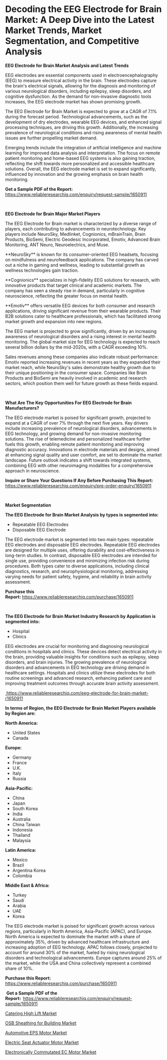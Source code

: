 <p><h1>Decoding the EEG Electrode for Brain Market: A Deep Dive into the Latest Market Trends, Market Segmentation, and Competitive Analysis</h1></p><p><strong>EEG Electrode for Brain Market Analysis and Latest Trends</strong></p>
<p><p>EEG electrodes are essential components used in electroencephalography (EEG) to measure electrical activity in the brain. These electrodes capture the brain's electrical signals, allowing for the diagnosis and monitoring of various neurological disorders, including epilepsy, sleep disorders, and cognitive dysfunction. As the demand for non-invasive diagnostic tools increases, the EEG electrode market has shown promising growth.</p><p>The EEG Electrode for Brain Market is expected to grow at a CAGR of 7.1% during the forecast period. Technological advancements, such as the development of dry electrodes, wearable EEG devices, and enhanced signal processing techniques, are driving this growth. Additionally, the increasing prevalence of neurological conditions and rising awareness of mental health issues are further propelling market demand.</p><p>Emerging trends include the integration of artificial intelligence and machine learning for improved data analysis and interpretation. The focus on remote patient monitoring and home-based EEG systems is also gaining traction, reflecting the shift towards more personalized and accessible healthcare solutions. Overall, the EEG electrode market is set to expand significantly, influenced by innovation and the growing emphasis on brain health monitoring.</p></p>
<p><strong>Get a Sample PDF of the Report:&nbsp;</strong> <a href="https://www.reliableresearchiq.com/enquiry/request-sample/1650911?utm_campaign=1088&utm_medium=2&utm_source=Github&utm_content=ia&utm_term=23032025&utm_id=eeg-electrode-for-brain">https://www.reliableresearchiq.com/enquiry/request-sample/1650911</a></p>
<p>&nbsp;</p>
<p><strong>EEG Electrode for Brain Major Market Players</strong></p>
<p><p>The EEG Electrode for Brain market is characterized by a diverse range of players, each contributing to advancements in neurotechnology. Key players include NeuroSky, Medlinket, Cognionics, mBrainTrain, Brain Products, BioSemi, Electric Geodesic Incorporated, Emotiv, Advanced Brain Monitoring, ANT Neuro, Neuroelectrics, and Muse.</p><p>**NeuroSky** is known for its consumer-oriented EEG headsets, focusing on mindfulness and neurofeedback applications. The company has carved out a niche in gaming and wellness, leading to substantial growth as wellness technologies gain traction.</p><p>**Cognionics** specializes in high-fidelity EEG solutions for research, with innovative products that target clinical and academic markets. The company has seen a steady rise in demand, particularly in cognitive neuroscience, reflecting the greater focus on mental health.</p><p>**Emotiv** offers versatile EEG devices for both consumer and research applications, driving significant revenue from their wearable products. Their B2B solutions cater to healthcare professionals, which has facilitated strong market growth and expansion into new regions.</p><p>The EEG market is projected to grow significantly, driven by an increasing awareness of neurological disorders and a rising interest in mental health monitoring. The global market size for EEG technology is expected to reach several billion dollars by the mid-2020s, with a CAGR exceeding 10%. </p><p>Sales revenues among these companies also indicate robust performance: Emotiv reported increasing revenues in recent years as they expanded their market reach, while NeuroSky's sales demonstrate healthy growth due to their unique positioning in the consumer space. Companies like Brain Products and BioSemi are heavily involved in academic and research sectors, which position them well for future growth as these fields expand.</p></p>
<p>&nbsp;</p>
<p><strong>What Are The Key Opportunities For EEG Electrode for Brain Manufacturers?</strong></p>
<p><p>The EEG electrode market is poised for significant growth, projected to expand at a CAGR of over 7% through the next five years. Key drivers include increasing prevalence of neurological disorders, advancements in EEG technology, and growing demand for non-invasive monitoring solutions. The rise of telemedicine and personalized healthcare further fuels this growth, enabling remote patient monitoring and improving diagnostic accuracy. Innovations in electrode materials and designs, aimed at enhancing signal quality and user comfort, are set to dominate the market landscape. Future outlook indicates a shift towards integrated systems, combining EEG with other neuroimaging modalities for a comprehensive approach in neuroscience.</p></p>
<p><strong>Inquire or Share Your Questions If Any Before Purchasing This Report:</strong> <a href="https://www.reliableresearchiq.com/enquiry/pre-order-enquiry/1650911?utm_campaign=1088&utm_medium=2&utm_source=Github&utm_content=ia&utm_term=23032025&utm_id=eeg-electrode-for-brain">https://www.reliableresearchiq.com/enquiry/pre-order-enquiry/1650911</a></p>
<p>&nbsp;</p>
<p><strong>Market Segmentation</strong></p>
<p><strong>The EEG Electrode for Brain Market Analysis by types is segmented into:</strong></p>
<p><ul><li>Repeatable EEG Electrodes</li><li>Disposable EEG Electrode</li></ul></p>
<p><p>The EEG electrode market is segmented into two main types: repeatable EEG electrodes and disposable EEG electrodes. Repeatable EEG electrodes are designed for multiple uses, offering durability and cost-effectiveness in long-term studies. In contrast, disposable EEG electrodes are intended for single use, providing convenience and minimizing infection risk during procedures. Both types cater to diverse applications, including clinical diagnostics, research, and neurophysiological monitoring, addressing varying needs for patient safety, hygiene, and reliability in brain activity assessment.</p></p>
<p><strong>Purchase this Report:&nbsp;</strong><a href="https://www.reliableresearchiq.com/purchase/1650911?utm_campaign=1088&utm_medium=2&utm_source=Github&utm_content=ia&utm_term=23032025&utm_id=eeg-electrode-for-brain">https://www.reliableresearchiq.com/purchase/1650911</a></p>
<p>&nbsp;</p>
<p><strong>The EEG Electrode for Brain Market Industry Research by Application is segmented into:</strong></p>
<p><ul><li>Hospital</li><li>Clinics</li></ul></p>
<p><p>EEG electrodes are crucial for monitoring and diagnosing neurological conditions in hospitals and clinics. These devices detect electrical activity in the brain, providing valuable insights for conditions such as epilepsy, sleep disorders, and brain injuries. The growing prevalence of neurological disorders and advancements in EEG technology are driving demand in healthcare settings. Hospitals and clinics utilize these electrodes for both routine screenings and advanced research, enhancing patient care and improving treatment outcomes through accurate brain activity assessment.</p></p>
<p><a href="https://www.reliableresearchiq.com/eeg-electrode-for-brain-market-r1650911?utm_campaign=1088&utm_medium=2&utm_source=Github&utm_content=ia&utm_term=23032025&utm_id=eeg-electrode-for-brain">&nbsp;https://www.reliableresearchiq.com/eeg-electrode-for-brain-market-r1650911</a></p>
<p><strong>In terms of Region, the EEG Electrode for Brain Market Players available by Region are:</strong></p>
<p>
    <p> <strong> North America: </strong>
        <ul>
            <li>United States</li>
            <li>Canada</li>
        </ul>
        </p> 
    <p> <strong> Europe: </strong>
        <ul>
            <li>Germany</li>
            <li>France</li>
            <li>U.K.</li>
            <li>Italy</li>
            <li>Russia</li>
        </ul>
        </p> 
    <p> <strong> Asia-Pacific: </strong>
        <ul>
            <li>China</li>
            <li>Japan</li>
            <li>South Korea</li>
            <li>India</li>
            <li>Australia</li>
            <li>China Taiwan</li>
            <li>Indonesia</li>
            <li>Thailand</li>
            <li>Malaysia</li>
        </ul>
        </p> 
    <p> <strong> Latin America: </strong>
        <ul>
            <li>Mexico</li>
            <li>Brazil</li>
            <li>Argentina Korea</li>
            <li>Colombia</li>
        </ul>
        </p> 
    <p> <strong> Middle East & Africa: </strong>
        <ul>
            <li>Turkey</li>
            <li>Saudi</li>
            <li>Arabia</li>
            <li>UAE</li>
            <li>Korea</li>
        </ul>
    </p>
    </p>
<p><p>The EEG electrode market is poised for significant growth across various regions, particularly in North America, Asia-Pacific (APAC), and Europe. North America is expected to dominate the market with a share of approximately 35%, driven by advanced healthcare infrastructure and increasing adoption of EEG technology. APAC follows closely, projected to account for around 30% of the market, fueled by rising neurological disorders and technological advancements. Europe captures around 25% of the market, while the USA and China collectively represent a combined share of 10%.</p></p>
<p><strong>Purchase this Report: </strong><a href="https://www.reliableresearchiq.com/purchase/1650911?utm_campaign=1088&utm_medium=2&utm_source=Github&utm_content=ia&utm_term=23032025&utm_id=eeg-electrode-for-brain">https://www.reliableresearchiq.com/purchase/1650911</a></p>
<p>&nbsp;<strong>Get a Sample PDF of the Report:&nbsp;&nbsp;</strong><a href="https://www.reliableresearchiq.com/enquiry/request-sample/1650911?utm_campaign=1088&utm_medium=2&utm_source=Github&utm_content=ia&utm_term=23032025&utm_id=eeg-electrode-for-brain">https://www.reliableresearchiq.com/enquiry/request-sample/1650911</a></p>
<p><strong></strong></p>
<p><p><a href="https://github.com/chlihakwatsi/Market-Research-Report-List-1/blob/main/catering-high-lift-market.md?utm_campaign=1088&utm_medium=2&utm_source=Github&utm_content=ia&utm_term=23032025&utm_id=eeg-electrode-for-brain">Catering High Lift Market</a></p><p><a href="https://github.com/aoutefjovene00/Market-Research-Report-List-1/blob/main/osb-sheathing-for-building-market.md?utm_campaign=1088&utm_medium=2&utm_source=Github&utm_content=ia&utm_term=23032025&utm_id=eeg-electrode-for-brain">OSB Sheathing for Building Market</a></p><p><a href="https://github.com/keeniielokl/Market-Research-Report-List-1/blob/main/automotive-eps-motor-market.md?utm_campaign=1088&utm_medium=2&utm_source=Github&utm_content=ia&utm_term=23032025&utm_id=eeg-electrode-for-brain">Automotive EPS Motor Market</a></p><p><a href="https://github.com/kocssequen/Market-Research-Report-List-1/blob/main/electric-seat-actuator-motor-market.md?utm_campaign=1088&utm_medium=2&utm_source=Github&utm_content=ia&utm_term=23032025&utm_id=eeg-electrode-for-brain">Electric Seat Actuator Motor Market</a></p><p><a href="https://github.com/alablisepah/Market-Research-Report-List-1/blob/main/electronically-commutated-ec-motor-market.md?utm_campaign=1088&utm_medium=2&utm_source=Github&utm_content=ia&utm_term=23032025&utm_id=eeg-electrode-for-brain">Electronically Commutated EC Motor Market</a></p></p>